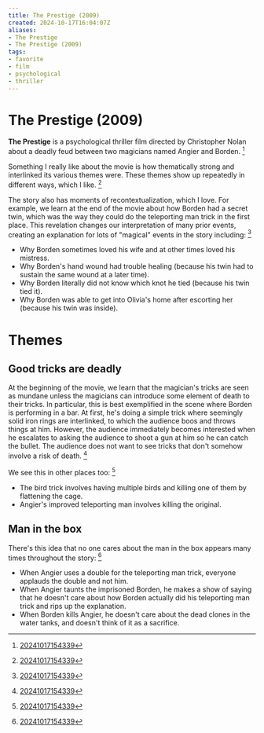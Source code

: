 ```yaml
---
title: The Prestige (2009)
created: 2024-10-17T16:04:07Z
aliases:
- The Prestige
- The Prestige (2009)
tags:
- favorite
- film
- psychological
- thriller
---
```


# The Prestige (2009)

**The Prestige** is a psychological thriller film directed by Christopher Nolan about a deadly feud between two magicians named Angier and Borden. [^1]

Something I really like about the movie is how thematically strong and interlinked its various themes were. These themes show up repeatedly in different ways, which I like. [^1]

The story also has moments of recontextualization, which I love. For example, we learn at the end of the movie about how Borden had a secret twin, which was the way they could do the teleporting man trick in the first place. This revelation changes our interpretation of many prior events, creating an explanation for lots of "magical" events in the story including: [^1]
- Why Borden sometimes loved his wife and at other times loved his mistress.
- Why Borden's hand wound had trouble healing (because his twin had to sustain the same wound at a later time).
- Why Borden literally did not know which knot he tied (because his twin tied it).
- Why Borden was able to get into Olivia's home after escorting her (because his twin was inside).

# Themes

## Good tricks are deadly

At the beginning of the movie, we learn that the magician's tricks are seen as mundane unless the magicians can introduce some element of death to their tricks. In particular, this is best exemplified in the scene where Borden is performing in a bar. At first, he's doing a simple trick where seemingly solid iron rings are interlinked, to which the audience boos and throws things at him. However, the audience immediately becomes interested when he escalates to asking the audience to shoot a gun at him so he can catch the bullet. The audience does not want to see tricks that don't somehow involve a risk of death. [^1]

We see this in other places too: [^1]
- The bird trick involves having multiple birds and killing one of them by flattening the cage.
- Angier's improved teleporting man involves killing the original.

## Man in the box

There's this idea that no one cares about the man in the box appears many times throughout the story: [^1]
- When Angier uses a double for the teleporting man trick, everyone applauds the double and not him.
- When Angier taunts the imprisoned Borden, he makes a show of saying that he doesn't care about how Borden actually did his teleporting man trick and rips up the explanation.
- When Borden kills Angier, he doesn't care about the dead clones in the water tanks, and doesn't think of it as a sacrifice.

[^1]: [20241017154339](../entries/20241017154339.md)